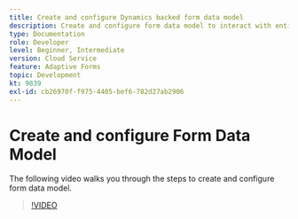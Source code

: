 ```yaml
---
title: Create and configure Dynamics backed form data model
description: Create and configure form data model to interact with entities in Microsoft Dynamics.
type: Documentation
role: Developer
level: Beginner, Intermediate
version: Cloud Service
feature: Adaptive Forms
topic: Development
kt: 9839
exl-id: cb26970f-f975-4405-bef6-782d27ab2906
---
```

# Create and configure Form Data Model


The following video walks you through the steps to create and configure form data model.

>[!VIDEO](https://video.tv.adobe.com/v/340790?quality=12&learn=on)
